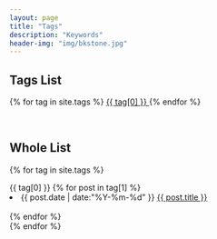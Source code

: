 ```yaml
---
layout: page
title: "Tags"
description: "Keywords"
header-img: "img/bkstone.jpg"  
---
```


## Tags List
<div id='tag_cloud' class="tags">
    {% for tag in site.tags %}
    <!-- <a href="#{{ tag[0] }}" title="{{ tag[0] }}" rel="{{ tag[1].size }}">{{ tag[0] }}</a> -->
    <a href="#{{ tag[0] }}" title="{{ tag[0] }}" rel="{{ tag[1].size }}">
        <span class="fa fa-tag listing-seperator" id="{{ tag[0] }}">
            <span class="tag-text">{{ tag[0] }}</span>
        </span>
    </a>
    {% endfor %}
</div>

&nbsp;
## Whole List
<!-- 标签列表 -->
{% for tag in site.tags %}
<div class="one-tag-list">
    <span class="fa fa-tag listing-seperator" id="{{ tag[0] }}">
        <span class="tag-text">{{ tag[0] }}</span>
    </span>
    {% for post in tag[1] %}
        <li class="listing-item">
        <time datetime="{{ post.date | date:"%Y-%m-%d" }}">{{ post.date | date:"%Y-%m-%d" }}</time>
        <a href="{{ post.url }}" title="{{ post.title }}">{{ post.title }}</a>
        </li>
        <br>
    {% endfor %}
</div>
{% endfor %}


<script src="/media/js/jquery.tagcloud.js" type="text/javascript" charset="utf-8"></script> 
<script language="javascript">
$.fn.tagcloud.defaults = {
    size: {start: 1, end: 1, unit: 'em'},
      color: {start: '#f8e0e6', end: '#ff3333'}
};

$(function () {
    $('#tag_cloud a').tagcloud();
});
</script>